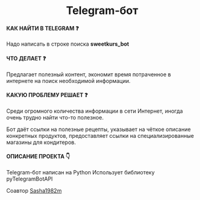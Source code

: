 <h1 align="center">Telegram-бот</h1>

#### КАК НАЙТИ В TELEGRAM ❓

Надо написать в строке поиска **sweetkurs_bot**

#### ЧТО ДЕЛАЕТ ❓

Предлагает полезный контент, экономит время потраченное в интернете на поиск необходимой информации.

#### КАКУЮ ПРОБЛЕМУ РЕШАЕТ ❓

Среди огромного количества информации в сети Интернет, иногда очень трудно найти что-то полезное.

Бот даёт ссылки на полезные рецепты, указывает на чёткое описание конкретных продуктов, предоставляет ссылки на специализированные магазины для кондитеров.

#### ОПИСАНИЕ ПРОЕКТА 👇

Telegram-бот написан на Python 
Использует библиотеку  pyTelegramBotAPI


Соавтор [Sasha1982m](https://github.com/Sasha1982m)
